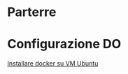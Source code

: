# Parterre



# Configurazione DO


[Installare docker su VM Ubuntu](https://www.digitalocean.com/community/tutorials/how-to-install-and-use-docker-on-ubuntu-20-04)
